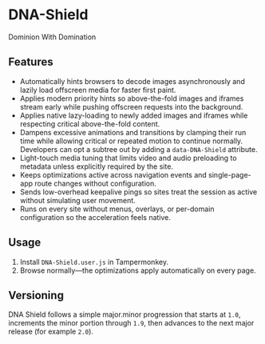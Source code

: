 # DNA-Shield

Dominion With Domination

## Features

- Automatically hints browsers to decode images asynchronously and lazily load offscreen media for faster first paint.
- Applies modern priority hints so above-the-fold images and iframes stream early while pushing offscreen requests into the background.
- Applies native lazy-loading to newly added images and iframes while respecting critical above-the-fold content.
- Dampens excessive animations and transitions by clamping their run time while allowing critical or repeated motion to continue normally. Developers can opt a subtree out by adding a `data-DNA-Shield` attribute.
- Light-touch media tuning that limits video and audio preloading to metadata unless explicitly required by the site.
- Keeps optimizations active across navigation events and single-page-app route changes without configuration.
- Sends low-overhead keepalive pings so sites treat the session as active without simulating user movement.
- Runs on every site without menus, overlays, or per-domain configuration so the acceleration feels native.

## Usage

1. Install `DNA-Shield.user.js` in Tampermonkey.
2. Browse normally—the optimizations apply automatically on every page.

## Versioning

DNA Shield follows a simple major.minor progression that starts at `1.0`, increments the minor portion through `1.9`, then advances to the next major release (for example `2.0`).
